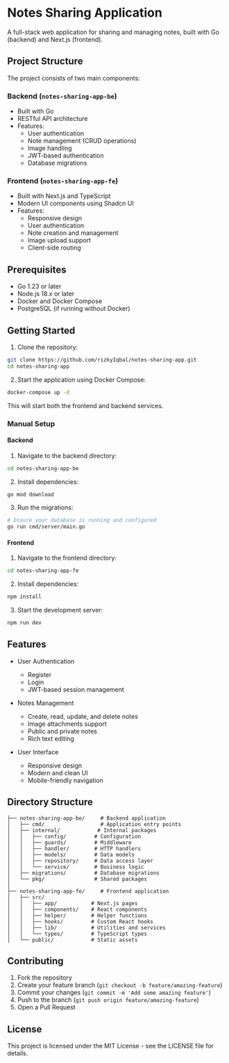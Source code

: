 # Notes Sharing Application

A full-stack web application for sharing and managing notes, built with Go (backend) and Next.js (frontend).

## Project Structure

The project consists of two main components:

### Backend (`notes-sharing-app-be`)

- Built with Go
- RESTful API architecture
- Features:
  - User authentication
  - Note management (CRUD operations)
  - Image handling
  - JWT-based authentication
  - Database migrations

### Frontend (`notes-sharing-app-fe`)

- Built with Next.js and TypeScript
- Modern UI components using Shadcn UI
- Features:
  - Responsive design
  - User authentication
  - Note creation and management
  - Image upload support
  - Client-side routing

## Prerequisites

- Go 1.23 or later
- Node.js 18.x or later
- Docker and Docker Compose
- PostgreSQL (if running without Docker)

## Getting Started

1. Clone the repository:

```bash
git clone https://github.com/rizkyIqbal/notes-sharing-app.git
cd notes-sharing-app
```

2. Start the application using Docker Compose:

```bash
docker-compose up -d
```

This will start both the frontend and backend services.

### Manual Setup

#### Backend

1. Navigate to the backend directory:

```bash
cd notes-sharing-app-be
```

2. Install dependencies:

```bash
go mod download
```

3. Run the migrations:

```bash
# Ensure your database is running and configured
go run cmd/server/main.go
```

#### Frontend

1. Navigate to the frontend directory:

```bash
cd notes-sharing-app-fe
```

2. Install dependencies:

```bash
npm install
```

3. Start the development server:

```bash
npm run dev
```

## Features

- User Authentication

  - Register
  - Login
  - JWT-based session management

- Notes Management

  - Create, read, update, and delete notes
  - Image attachments support
  - Public and private notes
  - Rich text editing

- User Interface
  - Responsive design
  - Modern and clean UI
  - Mobile-friendly navigation

## Directory Structure

```
├── notes-sharing-app-be/     # Backend application
│   ├── cmd/                  # Application entry points
│   ├── internal/            # Internal packages
│   │   ├── config/         # Configuration
│   │   ├── guards/         # Middleware
│   │   ├── handler/        # HTTP handlers
│   │   ├── models/         # Data models
│   │   ├── repository/     # Data access layer
│   │   └── service/        # Business logic
│   ├── migrations/         # Database migrations
│   └── pkg/                # Shared packages
│
├── notes-sharing-app-fe/     # Frontend application
│   ├── src/
│   │   ├── app/           # Next.js pages
│   │   ├── components/    # React components
│   │   ├── helper/        # Helper functions
│   │   ├── hooks/         # Custom React hooks
│   │   ├── lib/           # Utilities and services
│   │   └── types/         # TypeScript types
│   └── public/            # Static assets
```

## Contributing

1. Fork the repository
2. Create your feature branch (`git checkout -b feature/amazing-feature`)
3. Commit your changes (`git commit -m 'Add some amazing feature'`)
4. Push to the branch (`git push origin feature/amazing-feature`)
5. Open a Pull Request

## License

This project is licensed under the MIT License - see the LICENSE file for details.
